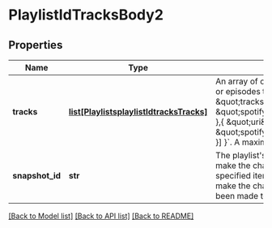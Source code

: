 # PlaylistIdTracksBody2

## Properties
Name | Type | Description | Notes
------------ | ------------- | ------------- | -------------
**tracks** | [**list[PlaylistsplaylistIdtracksTracks]**](PlaylistsplaylistIdtracksTracks.md) | An array of objects containing [Spotify URIs](/documentation/web-api/concepts/spotify-uris-ids) of the tracks or episodes to remove. For example: &#x60;{ \&quot;tracks\&quot;: [{ \&quot;uri\&quot;: \&quot;spotify:track:4iV5W9uYEdYUVa79Axb7Rh\&quot; },{ \&quot;uri\&quot;: \&quot;spotify:track:1301WleyT98MSxVHPZCA6M\&quot; }] }&#x60;. A maximum of 100 objects can be sent at once.  | 
**snapshot_id** | **str** | The playlist&#x27;s snapshot ID against which you want to make the changes. The API will validate that the specified items exist and in the specified positions and make the changes, even if more recent changes have been made to the playlist.  | [optional] 

[[Back to Model list]](../README.md#documentation-for-models) [[Back to API list]](../README.md#documentation-for-api-endpoints) [[Back to README]](../README.md)

